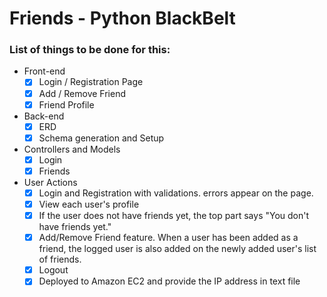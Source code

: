 # Friends - Python BlackBelt

### List of things to be done for this:
+ Front-end
  - [x] Login / Registration Page
  - [x] Add / Remove Friend
  - [x] Friend Profile

+ Back-end
  - [x] ERD
  - [x] Schema generation and Setup

+ Controllers and Models
  - [x] Login
  - [x] Friends

+ User Actions
  - [x] Login and Registration with validations. errors appear on the page.
  - [x] View each user's profile
  - [x] If the user does not have friends yet, the top part says "You don't have friends yet."
  - [x] Add/Remove Friend feature. When a user has been added as a friend, the logged user is also added on the newly added user's list of friends.
  - [x] Logout
  - [x] Deployed to Amazon EC2 and provide the IP address in text file
